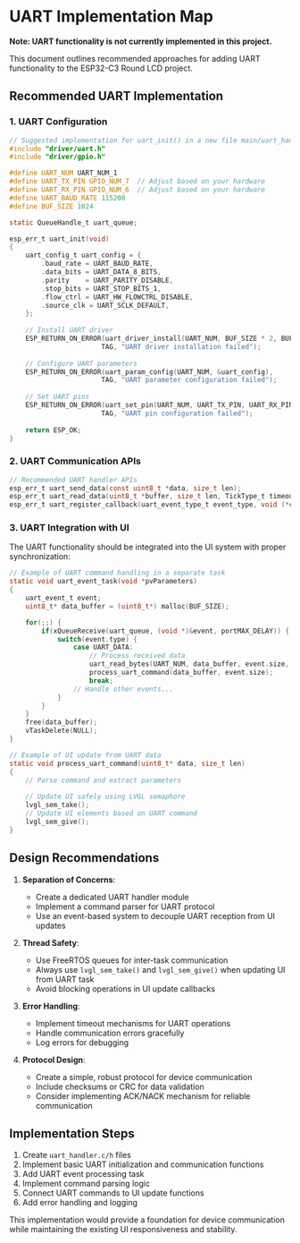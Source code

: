 # UART Implementation Map

**Note: UART functionality is not currently implemented in this project.**

This document outlines recommended approaches for adding UART functionality to the ESP32-C3 Round LCD project.

## Recommended UART Implementation

### 1. UART Configuration

```c
// Suggested implementation for uart_init() in a new file main/uart_handler.c
#include "driver/uart.h"
#include "driver/gpio.h"

#define UART_NUM UART_NUM_1
#define UART_TX_PIN GPIO_NUM_7  // Adjust based on your hardware
#define UART_RX_PIN GPIO_NUM_6  // Adjust based on your hardware
#define UART_BAUD_RATE 115200
#define BUF_SIZE 1024

static QueueHandle_t uart_queue;

esp_err_t uart_init(void)
{
    uart_config_t uart_config = {
        .baud_rate = UART_BAUD_RATE,
        .data_bits = UART_DATA_8_BITS,
        .parity    = UART_PARITY_DISABLE,
        .stop_bits = UART_STOP_BITS_1,
        .flow_ctrl = UART_HW_FLOWCTRL_DISABLE,
        .source_clk = UART_SCLK_DEFAULT,
    };
    
    // Install UART driver
    ESP_RETURN_ON_ERROR(uart_driver_install(UART_NUM, BUF_SIZE * 2, BUF_SIZE * 2, 10, &uart_queue, 0), 
                       TAG, "UART driver installation failed");
                       
    // Configure UART parameters
    ESP_RETURN_ON_ERROR(uart_param_config(UART_NUM, &uart_config), 
                       TAG, "UART parameter configuration failed");
                       
    // Set UART pins
    ESP_RETURN_ON_ERROR(uart_set_pin(UART_NUM, UART_TX_PIN, UART_RX_PIN, UART_PIN_NO_CHANGE, UART_PIN_NO_CHANGE), 
                       TAG, "UART pin configuration failed");
    
    return ESP_OK;
}
```

### 2. UART Communication APIs

```c
// Recommended UART handler APIs
esp_err_t uart_send_data(const uint8_t *data, size_t len);
esp_err_t uart_read_data(uint8_t *buffer, size_t len, TickType_t timeout);
esp_err_t uart_register_callback(uart_event_type_t event_type, void (*callback)(void *), void *args);
```

### 3. UART Integration with UI

The UART functionality should be integrated into the UI system with proper synchronization:

```c
// Example of UART command handling in a separate task
static void uart_event_task(void *pvParameters)
{
    uart_event_t event;
    uint8_t* data_buffer = (uint8_t*) malloc(BUF_SIZE);

    for(;;) {
        if(xQueueReceive(uart_queue, (void *)&event, portMAX_DELAY)) {
            switch(event.type) {
                case UART_DATA:
                    // Process received data
                    uart_read_bytes(UART_NUM, data_buffer, event.size, portMAX_DELAY);
                    process_uart_command(data_buffer, event.size);
                    break;
                // Handle other events...
            }
        }
    }
    free(data_buffer);
    vTaskDelete(NULL);
}

// Example of UI update from UART data
static void process_uart_command(uint8_t* data, size_t len)
{
    // Parse command and extract parameters
    
    // Update UI safely using LVGL semaphore
    lvgl_sem_take();
    // Update UI elements based on UART command
    lvgl_sem_give();
}
```

## Design Recommendations

1. **Separation of Concerns**:
   - Create a dedicated UART handler module
   - Implement a command parser for UART protocol
   - Use an event-based system to decouple UART reception from UI updates

2. **Thread Safety**:
   - Use FreeRTOS queues for inter-task communication
   - Always use `lvgl_sem_take()` and `lvgl_sem_give()` when updating UI from UART task
   - Avoid blocking operations in UI update callbacks

3. **Error Handling**:
   - Implement timeout mechanisms for UART operations
   - Handle communication errors gracefully
   - Log errors for debugging

4. **Protocol Design**:
   - Create a simple, robust protocol for device communication
   - Include checksums or CRC for data validation
   - Consider implementing ACK/NACK mechanism for reliable communication

## Implementation Steps

1. Create `uart_handler.c/h` files
2. Implement basic UART initialization and communication functions
3. Add UART event processing task
4. Implement command parsing logic
5. Connect UART commands to UI update functions
6. Add error handling and logging

This implementation would provide a foundation for device communication while maintaining the existing UI responsiveness and stability.